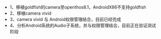 - 1、移植goldfish的camera至openthos8.1，AndroidX86不支持goldfish
- 2、移植camera vivid
- 3、camera vivid 与 Android权限管理结合，目前已经完成
- 4、分析Android系统的Audio子系统，并与权限管理结合，目前正在验证测试阶段
